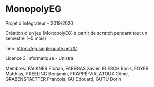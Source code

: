 # MonopolyEG

Projet d'intégrateur - 2019/2020

Création d'un jeu (MonopolyEG) à partir de scratch pendant tout un semestre (~5 mois) 

Lien: https://eg.singlequote.net/#/

Licence 3 Informatique - Unistra

Membres: FALKNER Florian, FAREGAS Xavier, FLESCH Boris, FOYER Matthias, FREELING Benjamin, FRAPPÉ-VIALATOUX Côme, GRABENSTAETTER François, GU Edouard, GUTU Dorin
